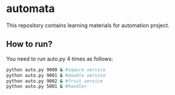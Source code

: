 # automata
This repository contains learning materials for automation project.
## How to run?
You need to run auto.py 4 times as follows:
```bash
python auto.py 9000 & #sqaure service
python auto.py 9001 & #double service
python auto.py 9002 & #fruit service
python auto.py 5001 & #handler
```
